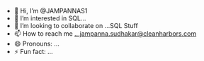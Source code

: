 - 👋 Hi, I’m @JAMPANNAS1
- 👀 I’m interested in SQL...
- 💞️ I’m looking to collaborate on ...SQL Stuff
- 📫 How to reach me ...jampanna.sudhakar@cleanharbors.com
- 😄 Pronouns: ...
- ⚡ Fun fact: ...

<!---
JAMPANNAS1/JAMPANNAS1 is a ✨ special ✨ repository because its `README.md` (this file) appears on your GitHub profile.
You can click the Preview link to take a look at your changes.
--->
